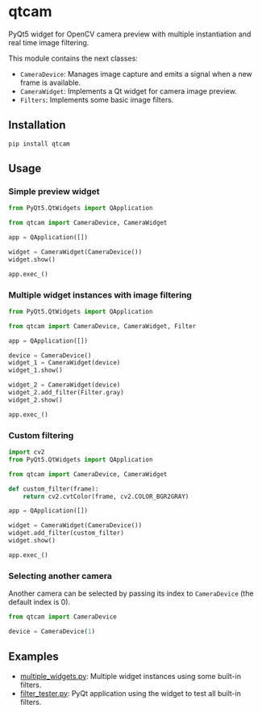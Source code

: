 # qtcam
PyQt5 widget for OpenCV camera preview with multiple instantiation and real
time image filtering.

This module contains  the next classes:
  * `CameraDevice`: Manages image capture and emits a signal when a new frame
  is available.
  * `CameraWidget`: Implements a Qt widget for camera image preview.
  * `Filters`: Implements some basic image filters.

## Installation
```shell
pip install qtcam
```

## Usage
### Simple preview widget 
```python
from PyQt5.QtWidgets import QApplication

from qtcam import CameraDevice, CameraWidget

app = QApplication([])

widget = CameraWidget(CameraDevice())
widget.show()

app.exec_()
```

### Multiple widget instances with image filtering
```python
from PyQt5.QtWidgets import QApplication

from qtcam import CameraDevice, CameraWidget, Filter

app = QApplication([])

device = CameraDevice()
widget_1 = CameraWidget(device)
widget_1.show()

widget_2 = CameraWidget(device)
widget_2.add_filter(Filter.gray)
widget_2.show()

app.exec_()
```

### Custom filtering
```python
import cv2
from PyQt5.QtWidgets import QApplication

from qtcam import CameraDevice, CameraWidget

def custom_filter(frame):
    return cv2.cvtColor(frame, cv2.COLOR_BGR2GRAY)

app = QApplication([])

widget = CameraWidget(CameraDevice())
widget.add_filter(custom_filter)
widget.show()

app.exec_()
```

### Selecting another camera
Another camera can be selected by passing its index to `CameraDevice` (the default index is 0).
```python
from qtcam import CameraDevice

device = CameraDevice(1)
```

## Examples
 * [multiple_widgets.py](multiple_widgets.py): Multiple widget instances using
 some built-in filters.
 * [filter_tester.py](filter_tester.py): PyQt application using the widget to 
 test all built-in filters.